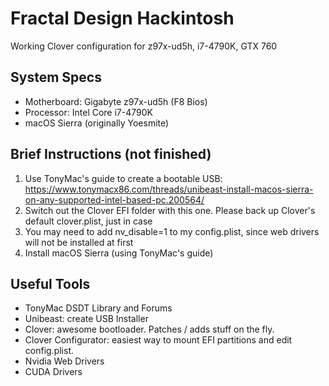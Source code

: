 # Fractal Design Hackintosh
Working Clover configuration for z97x-ud5h, i7-4790K, GTX 760

## System Specs
* Motherboard: Gigabyte z97x-ud5h (F8 Bios)
* Processor: Intel Core i7-4790K
* macOS Sierra (originally Yoesmite)

## Brief Instructions (not finished)
1. Use TonyMac's guide to create a bootable USB: https://www.tonymacx86.com/threads/unibeast-install-macos-sierra-on-any-supported-intel-based-pc.200564/
2. Switch out the Clover EFI folder with this one. Please back up Clover's default clover.plist, just in case
3. You may need to add nv_disable=1 to my config.plist, since web drivers will not be installed at first
4. Install macOS Sierra (using TonyMac's guide)

## Useful Tools
* TonyMac DSDT Library and Forums
* Unibeast: create USB Installer
* Clover: awesome bootloader. Patches / adds stuff on the fly.
* Clover Configurator: easiest way to mount EFI partitions and edit config.plist.
* Nvidia Web Drivers
* CUDA Drivers